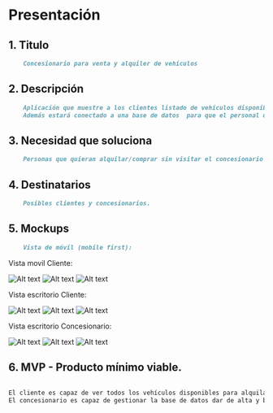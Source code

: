 

# Presentación


## 1. Titulo 
```markdown
    Concesionario para venta y alquiler de vehículos
```

## 2.	Descripción
```markdown
    Aplicación que muestre a los clientes listado de vehículos disponibles para compra o alquiler y los que estén de oferta. 
    Además estará conectado a una base de datos  para que el personal del concesionario tenga un registro de los datos de los coches, datos de persona que tiene alquilado el coche, etc.
```
## 3.	Necesidad que soluciona
```markdown
    Personas que quieran alquilar/comprar sin visitar el concesionario y gestión de vehículos por parte del concesionario.
```
## 4.	Destinatarios
```markdown
    Posibles clientes y concesionarios.
```
## 5.	Mockups
```markdown
    Vista de móvil (mobile first):
```

Vista movil Cliente:                                                                            

![Alt text](04_documentation/fotos_readme/ClienteMovil1.PNG)
![Alt text](04_documentation/fotos_readme/ClienteMovil2.PNG)
![Alt text](04_documentation/fotos_readme/ClienteMovil3.PNG)


Vista escritorio Cliente: 

![Alt text](04_documentation/fotos_readme/ClienteEscritorio1.PNG)
![Alt text](04_documentation/fotos_readme/ClienteEscritorio2.PNG)
![Alt text](04_documentation/fotos_readme/ClienteEscritorio3.PNG)

Vista escritorio Concesionario:

![Alt text](04_documentation/fotos_readme/ConcesionarioEscritorio1.PNG)
![Alt text](04_documentation/fotos_readme/ConcesionarioEscritorio2.PNG)
![Alt text](04_documentation/fotos_readme/ConcesionarioEscritorio3.PNG)

## 6.	MVP - Producto mínimo viable.
```markdown

El cliente es capaz de ver todos los vehículos disponibles para alquilar y comprar desplegando las listas y en el menú principal habrá 2 sliders con fotos de los vehículos en ofertas.
El concesionario es capaz de gestionar la base de datos dar de alta y baja a vehículos, listarlos, buscarlos, etc.
```


